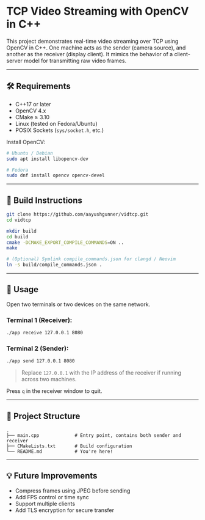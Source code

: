 # TCP Video Streaming with OpenCV in C++

This project demonstrates real-time video streaming over TCP using OpenCV in C++. One machine acts as the sender (camera source), and another as the receiver (display client). It mimics the behavior of a client-server model for transmitting raw video frames.

---

## 🛠 Requirements

- C++17 or later
- OpenCV 4.x
- CMake ≥ 3.10
- Linux (tested on Fedora/Ubuntu)
- POSIX Sockets (`sys/socket.h`, etc.)

Install OpenCV:

```bash
# Ubuntu / Debian
sudo apt install libopencv-dev

# Fedora
sudo dnf install opencv opencv-devel
```

---

## 🚀 Build Instructions

```bash
git clone https://github.com/aayushgunner/vidtcp.git
cd vidtcp

mkdir build
cd build
cmake -DCMAKE_EXPORT_COMPILE_COMMANDS=ON ..
make

# (Optional) Symlink compile_commands.json for clangd / Neovim
ln -s build/compile_commands.json .
```

---

## 🧪 Usage

Open two terminals or two devices on the same network.

### Terminal 1 (Receiver):

```bash
./app receive 127.0.0.1 8080
```

### Terminal 2 (Sender):

```bash
./app send 127.0.0.1 8080
```

> Replace `127.0.0.1` with the IP address of the receiver if running across two machines.

Press `q` in the receiver window to quit.

---

## 🧠 Project Structure

```
.
├── main.cpp             # Entry point, contains both sender and receiver
├── CMakeLists.txt       # Build configuration
└── README.md            # You're here!
```

---

## 💡 Future Improvements

- Compress frames using JPEG before sending
- Add FPS control or time sync
- Support multiple clients
- Add TLS encryption for secure transfer
